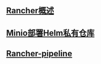 ## [Rancher概述](./rancher.md)
## [Minio部署Helm私有仓库](./helm-minio.md)
## [Rancher-pipeline](./pipeline.md)
